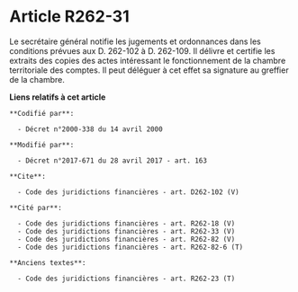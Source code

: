 # Article R262-31

Le secrétaire général notifie les jugements et ordonnances dans les conditions prévues aux D. 262-102 à D. 262-109. Il
délivre et certifie les extraits des copies des actes intéressant le fonctionnement de la chambre territoriale des comptes.
Il peut déléguer à cet effet sa signature au greffier de la chambre.

**Liens relatifs à cet article**

	**Codifié par**:

	  - Décret n°2000-338 du 14 avril 2000

	**Modifié par**:

	  - Décret n°2017-671 du 28 avril 2017 - art. 163

	**Cite**:

	  - Code des juridictions financières - art. D262-102 (V)

	**Cité par**:

	  - Code des juridictions financières - art. R262-18 (V)
	  - Code des juridictions financières - art. R262-33 (V)
	  - Code des juridictions financières - art. R262-82 (V)
	  - Code des juridictions financières - art. R262-82-6 (T)

	**Anciens textes**:

	  - Code des juridictions financières - art. R262-23 (T)

